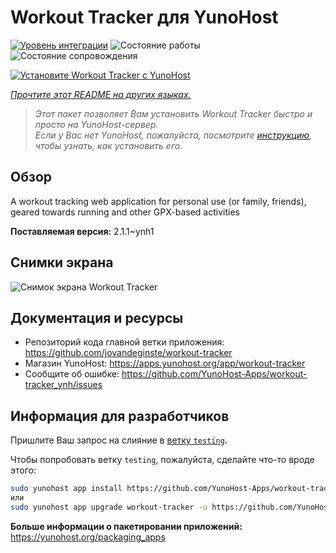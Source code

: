 <!--
Важно: этот README был автоматически сгенерирован <https://github.com/YunoHost/apps/tree/master/tools/readme_generator>
Он НЕ ДОЛЖЕН редактироваться вручную.
-->

# Workout Tracker для YunoHost

[![Уровень интеграции](https://apps.yunohost.org/badge/integration/workout-tracker)](https://ci-apps.yunohost.org/ci/apps/workout-tracker/)
![Состояние работы](https://apps.yunohost.org/badge/state/workout-tracker)
![Состояние сопровождения](https://apps.yunohost.org/badge/maintained/workout-tracker)

[![Установите Workout Tracker с YunoHost](https://install-app.yunohost.org/install-with-yunohost.svg)](https://install-app.yunohost.org/?app=workout-tracker)

*[Прочтите этот README на других языках.](./ALL_README.md)*

> *Этот пакет позволяет Вам установить Workout Tracker быстро и просто на YunoHost-сервер.*  
> *Если у Вас нет YunoHost, пожалуйста, посмотрите [инструкцию](https://yunohost.org/install), чтобы узнать, как установить его.*

## Обзор

A workout tracking web application for personal use (or family, friends), geared towards running and other GPX-based activities

**Поставляемая версия:** 2.1.1~ynh1

## Снимки экрана

![Снимок экрана Workout Tracker](./doc/screenshots/screenshot.jpg)

## Документация и ресурсы

- Репозиторий кода главной ветки приложения: <https://github.com/jovandeginste/workout-tracker>
- Магазин YunoHost: <https://apps.yunohost.org/app/workout-tracker>
- Сообщите об ошибке: <https://github.com/YunoHost-Apps/workout-tracker_ynh/issues>

## Информация для разработчиков

Пришлите Ваш запрос на слияние в [ветку `testing`](https://github.com/YunoHost-Apps/workout-tracker_ynh/tree/testing).

Чтобы попробовать ветку `testing`, пожалуйста, сделайте что-то вроде этого:

```bash
sudo yunohost app install https://github.com/YunoHost-Apps/workout-tracker_ynh/tree/testing --debug
или
sudo yunohost app upgrade workout-tracker -u https://github.com/YunoHost-Apps/workout-tracker_ynh/tree/testing --debug
```

**Больше информации о пакетировании приложений:** <https://yunohost.org/packaging_apps>
